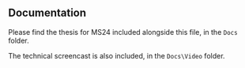 ## Documentation
Please find the thesis for MS24 included alongside this file, in the `Docs` folder.

The technical screencast is also included, in the `Docs\Video` folder.
